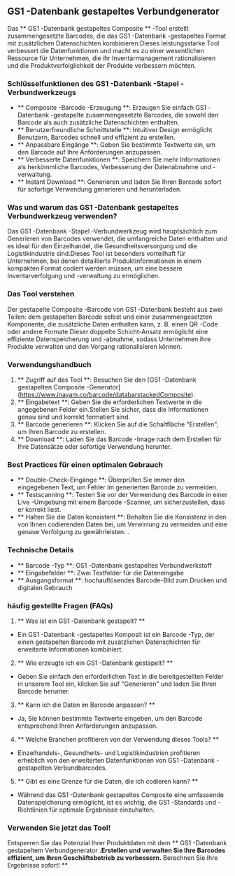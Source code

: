 ## GS1 -Datenbank gestapeltes Verbundgenerator

Das ** GS1 -Datenbank gestapeltes Composite ** -Tool erstellt zusammengesetzte Barcodes, die das GS1 -Datenbank -gestapeltes Format mit zusätzlichen Datenschichten kombinieren.Dieses leistungsstarke Tool verbessert die Datenfunktionen und macht es zu einer wesentlichen Ressource für Unternehmen, die ihr Inventarmanagement rationalisieren und die Produktverfolglichkeit der Produkte verbessern möchten.

### Schlüsselfunktionen des GS1 -Datenbank -Stapel -Verbundwerkzeugs
- ** Composite -Barcode -Erzeugung **: Erzeugen Sie einfach GS1 -Datenbank -gestapelte zusammengesetzte Barcodes, die sowohl den Barcode als auch zusätzliche Datenschichten enthalten.
- ** Benutzerfreundliche Schnittstelle **: Intuitiver Design ermöglicht Benutzern, Barcodes schnell und effizient zu erstellen.
- ** Anpassbare Eingänge **: Geben Sie bestimmte Textwerte ein, um den Barcode auf Ihre Anforderungen anzupassen.
- ** Verbesserte Datenfunktionen **: Speichern Sie mehr Informationen als herkömmliche Barcodes, Verbesserung der Datenabnahme und -verwaltung.
- ** Instant Download **: Generieren und laden Sie Ihren Barcode sofort für sofortige Verwendung generieren und herunterladen.

### Was und warum das GS1 -Datenbank gestapeltes Verbundwerkzeug verwenden?
Das GS1 -Datenbank -Stapel -Verbundwerkzeug wird hauptsächlich zum Generieren von Barcodes verwendet, die umfangreiche Daten enthalten und es ideal für den Einzelhandel, die Gesundheitsversorgung und die Logistikindustrie sind.Dieses Tool ist besonders vorteilhaft für Unternehmen, bei denen detaillierte Produktinformationen in einem kompakten Format codiert werden müssen, um eine bessere Inventarverfolgung und -verwaltung zu ermöglichen.

### Das Tool verstehen
Der gestapelte Composite -Barcode von GS1 -Datenbank besteht aus zwei Teilen: dem gestapelten Barcode selbst und einer zusammengesetzten Komponente, die zusätzliche Daten enthalten kann, z. B. einen QR -Code oder andere Formate.Dieser doppelte Schicht-Ansatz ermöglicht eine effiziente Datenspeicherung und -abnahme, sodass Unternehmen ihre Produkte verwalten und den Vorgang rationalisieren können.

### Verwendungshandbuch
1. ** Zugriff auf das Tool **: Besuchen Sie den [GS1 -Datenbank gestapelten Composite -Generator] (https://www.inayam.co/barcode/databarstackedComposite).
2. ** Eingabetext **: Geben Sie die erforderlichen Textwerte in die angegebenen Felder ein.Stellen Sie sicher, dass die Informationen genau sind und korrekt formatiert sind.
3. ** Barcode generieren **: Klicken Sie auf die Schaltfläche "Erstellen", um Ihren Barcode zu erstellen.
4. ** Download **: Laden Sie das Barcode -Image nach dem Erstellen für Ihre Datensätze oder sofortige Verwendung herunter.

### Best Practices für einen optimalen Gebrauch
- ** Double-Check-Eingänge **: Überprüfen Sie immer den eingegebenen Text, um Fehler im generierten Barcode zu vermeiden.
- ** Testscanning **: Testen Sie vor der Verwendung des Barcode in einer Live -Umgebung mit einem Barcode -Scanner, um sicherzustellen, dass er korrekt liest.
- ** Halten Sie die Daten konsistent **: Behalten Sie die Konsistenz in den von Ihnen codierenden Daten bei, um Verwirrung zu vermeiden und eine genaue Verfolgung zu gewährleisten.
.

### Technische Details
- ** Barcode -Typ **: GS1 -Datenbank gestapeltes Verbundwerkstoff
- ** Eingabefelder **: Zwei Textfelder für die Dateneingabe
- ** Ausgangsformat **: hochauflösendes Barcode-Bild zum Drucken und digitalen Gebrauch

### häufig gestellte Fragen (FAQs)

1. ** Was ist ein GS1 -Datenbank gestapelt? **
- Ein GS1 -Datenbank -gestapeltes Komposit ist ein Barcode -Typ, der einen gestapelten Barcode mit zusätzlichen Datenschichten für erweiterte Informationen kombiniert.

2. ** Wie erzeugte ich ein GS1 -Datenbank gestapelt? **
- Geben Sie einfach den erforderlichen Text in die bereitgestellten Felder in unserem Tool ein, klicken Sie auf "Generieren" und laden Sie Ihren Barcode herunter.

3. ** Kann ich die Daten im Barcode anpassen? **
- Ja, Sie können bestimmte Textwerte eingeben, um den Barcode entsprechend Ihren Anforderungen anzupassen.

4. ** Welche Branchen profitieren von der Verwendung dieses Tools? **
- Einzelhandels-, Gesundheits- und Logistikindustrien profitieren erheblich von den erweiterten Datenfunktionen von GS1 -Datenbank -gestapelten Verbundbarcodes.

5. ** Gibt es eine Grenze für die Daten, die ich codieren kann? **
- Während das GS1 -Datenbank gestapeltes Composite eine umfassende Datenspeicherung ermöglicht, ist es wichtig, die GS1 -Standards und -Richtlinien für optimale Ergebnisse einzuhalten.

### Verwenden Sie jetzt das Tool!
Entsperren Sie das Potenzial Ihrer Produktdaten mit dem ** GS1 -Datenbank gestapeltem Verbundgenerator **.Erstellen und verwalten Sie Ihre Barcodes effizient, um Ihren Geschäftsbetrieb zu verbessern.** Berechnen Sie Ihre Ergebnisse sofort! **